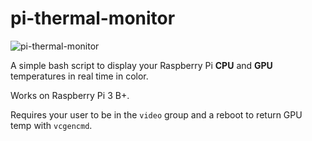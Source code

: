 # pi-thermal-monitor
![pi-thermal-monitor](https://github.com/user-attachments/assets/701846d9-7033-4769-a61d-0b9e543bd1c0)
<p>A simple bash script to display your Raspberry Pi <b>CPU</b> and <b>GPU</b> temperatures in real time in color.</p>
<p>Works on Raspberry Pi 3 B+.</p>
<p>Requires your user to be in the <code>video</code> group and a reboot to return GPU temp with <code>vcgencmd</code>.</p>

